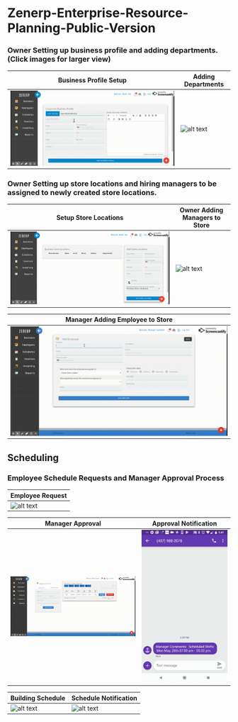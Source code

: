 # Zenerp-Enterprise-Resource-Planning-Public-Version

### Owner Setting up business profile and adding departments.  (Click images for larger view)
| Business Profile Setup | Adding Departments |
| ------ | ------ |
| ![alt text](https://raw.githubusercontent.com/dkayucf/Zenerp-Enterprise-Resource-Planning-Public-Version/master/public/img/gif/businessProfile.gif "business profile") | ![alt text](https://raw.githubusercontent.com/dkayucf/Zenerp-Enterprise-Resource-Planning-Public-Version/master/public/img/gif/addingDepartments.gif "adding departments")|

### Owner Setting up store locations and hiring managers to be assigned to newly created store locations. 
| Setup Store Locations | Owner Adding Managers to Store |
| ------ | ------ |
| ![alt text](https://raw.githubusercontent.com/dkayucf/Zenerp-Enterprise-Resource-Planning-Public-Version/master/public/img/gif/addStores.gif "setup locations") | ![alt text](https://raw.githubusercontent.com/dkayucf/Zenerp-Enterprise-Resource-Planning-Public-Version/master/public/img/gif/addManager.gif "adding manager")|

| Manager Adding Employee to Store |
| ------ | 
| ![alt text](https://raw.githubusercontent.com/dkayucf/Zenerp-Enterprise-Resource-Planning-Public-Version/master/public/img/gif/addEmployee.gif "adding employees") |

## Scheduling

### Employee Schedule Requests and Manager Approval Process
| Employee Request |
| ------ | 
| ![alt text](https://raw.githubusercontent.com/dkayucf/Zenerp-Enterprise-Resource-Planning-Public-Version/master/public/img/gif/scheduleRequest.gif "Schedule Request") | 

| Manager Approval | Approval Notification |
| ------ | ------ |
|![alt text](https://raw.githubusercontent.com/dkayucf/Zenerp-Enterprise-Resource-Planning-Public-Version/master/public/img/gif/scheduleReqApp.gif "request approval")| ![alt text](https://raw.githubusercontent.com/dkayucf/Zenerp-Enterprise-Resource-Planning-Public-Version/master/public/img/gif/scheduleRequestTxt.gif "request notification") | 

| Building Schedule | Schedule Notification |
| ------ | ------ |
|![alt text](https://raw.githubusercontent.com/dkayucf/Zenerp-Enterprise-Resource-Planning-Public-Version/master/public/img/gif/scheduleBuilding.gif "Building Schedule")| ![alt text](https://raw.githubusercontent.com/dkayucf/Zenerp-Enterprise-Resource-Planning-Public-Version/master/public/img/gif/scheduleShiftTxt.gif "schedule notification") | 